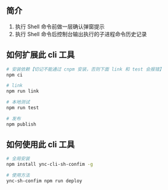 ## 简介

1. 执行 Shell 命令前做一层确认弹窗提示
2. 执行 Shell 命令后控制台输出执行的子进程命令历史记录

## 如何扩展此 cli 工具

```bash
# 安装依赖【切记不能通过 cnpm 安装，否则下面 link 和 test 会报错】
npm ci

# link
npm run link

# 本地测试
npm run test

# 发布
npm publish
```

## 如何使用此 cli 工具

```bash
# 全局安装
npm install ync-cli-sh-confim -g

# 使用方法
ync-sh-confim npm run deploy
```
